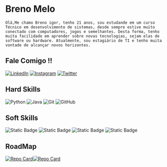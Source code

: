 # Breno Melo 
`Olá,Me chamo Breno igor, tenho 21 anos, sou estudande em um curso Técnico em desenvolvimento de sistemas, desde sempre estive muito conectado com computadores, jogos e semelhantes. Desta forma, tenho muita facilidade em aprender sobre novas tecnologias, sejam elas de software ou hardware. Atualmente, sou estagiário de TI e tenho muita vontade de alcançar novos horizontes.`

## Fale Comigo !!
[![LinkedIn](https://img.shields.io/badge/LinkedIn-000?style=for-the-badge&logo=linkedin&logoColor=0E76A8)](https://www.linkedin.com/in/breno-melo0098/) 
[![Instagram](https://img.shields.io/badge/Instagram-000?style=for-the-badge&logo=instagram)](https://www.instagram.com/_melobreno/) 
[![Twitter](https://img.shields.io/badge/Twitter-000?style=for-the-badge&logo=twitter)](https://twitter.com/vrumzin)


## Hard Skills
![Python](https://img.shields.io/badge/Python-000?style=for-the-badge&logo=python)
![Java](https://img.shields.io/badge/Java-000?style=for-the-badge&logo=java)
![Git](https://img.shields.io/badge/git-000.svg?style=for-the-badge&logo=git&logoColor=white) 
![GitHub](https://img.shields.io/badge/github-%23121011.svg?style=for-the-badge&logo=github&logoColor=white) 


## Soft Skills
![Static Badge](https://img.shields.io/badge/comunicativo-000?style=for-the-badge)
![Static Badge](https://img.shields.io/badge/PROATIVO-000?style=for-the-badge)
![Static Badge](https://img.shields.io/badge/FLEXÍVO-000?style=for-the-badge)
![Static Badge](https://img.shields.io/badge/ORGANIZADO-000?style=for-the-badge)






## RoadMap
[![Repo Card](https://github-readme-stats.vercel.app/api/pin/?username=Melobreno&repo=dio-lab-open-source&bg_color=000&border_color=30A3DC&show_icons=true&icon_color=30A3DC&title_color=E94D5F&text_color=FFF)](https://github.com/Melobreno/dio-lab-open-source)[![Repo Card](https://github-readme-stats.vercel.app/api/pin/?username=Melobreno&repo=NLW&bg_color=000&border_color=30A3DC&show_icons=true&icon_color=30A3DC&title_color=E94D5F&text_color=FFF)](https://github.com/Melobreno/NLW)
